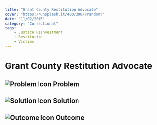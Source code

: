 ```yaml
---
title: "Grant County Restitution Advocate"
cover: "https://unsplash.it/400/300/?random?"
date: "11/02/2015"
category: "Correctional"
tags:
    - Justice Reinvestment
    - Restitution
    - Victims
---
```


# Grant County Restitution Advocate

## ![Problem Icon](https://github.com/google/material-design-icons/raw/master/alert/1x_web/ic_error_outline_black_48dp.png "Problem") Problem

## ![Solution Icon](https://github.com/google/material-design-icons/raw/master/action/1x_web/ic_lightbulb_outline_black_48dp.png "Solution") Solution

## ![Outcome Icon](https://github.com/google/material-design-icons/raw/master/action/1x_web/ic_view_list_black_48dp.png "Outcome") Outcome
